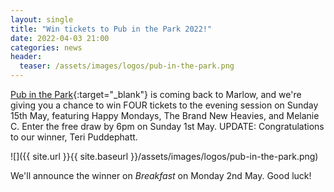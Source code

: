 ```yaml
---
layout: single
title: "Win tickets to Pub in the Park 2022!"
date: 2022-04-03 21:00
categories: news
header:
  teaser: /assets/images/logos/pub-in-the-park.png
---
```

[Pub in the Park](https://www.pubintheparkuk.com/){:target="_blank"} is coming back to Marlow, and we're giving you a chance to win FOUR tickets to the evening session on Sunday 15th May, featuring Happy Mondays, The Brand New Heavies, and Melanie C. Enter the free draw by 6pm on Sunday 1st May. UPDATE: Congratulations to our winner, Teri Puddephatt. 

![]({{ site.url }}{{ site.baseurl }}/assets/images/logos/pub-in-the-park.png)

We'll announce the winner on *Breakfast* on Monday 2nd May. Good luck! 
